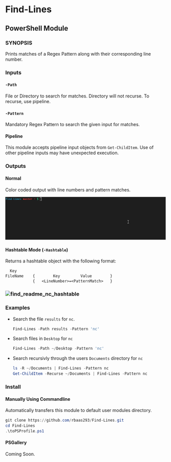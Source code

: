 # Find-Lines
## PowerShell Module

### SYNOPSIS
Prints matches of a Regex Pattern along with their corresponding line number. 

### Inputs
#### `-Path`
File or Directory to search for matches. Directory will not recurse. To recurse, use pipeline.

#### `-Pattern`
Mandatory Regex Pattern to search the given input for matches.

#### Pipeline
This module accepts pipeline input objects from `Get-ChildItem`. Use of other pipeline inputs may have unexpected execution. 

### Outputs
#### Normal
Color coded output with line numbers and pattern matches.

![find_readme_nc](assets\find_readme_nc.gif)

#### Hashtable Mode (`-Hashtable`)
Returns a hashtable object with the following format:
```
  Key   
FileName    {        Key         Value        }
            {   <LineNumber>=<PatternMatch>   }
```

### ![find_readme_nc_hashtable](C:\Users\rbaas\mygit\powershell-modules\Find-Lines\assets\find_readme_nc_hashtable.gif)



### Examples

* Search the file `results` for `nc`.
  ```PowerShell
  Find-Lines -Path results -Pattern 'nc'
  ```

* Search files in `Desktop` for `nc`
  ```PowerShell
  Find-Lines -Path ~/Desktop -Pattern 'nc'
  ```

* Search recursivly through the users `Documents` directory for `nc`
  ```PowerShell
  ls -R ~/Documents | Find-Lines -Pattern nc 
  Get-ChildItem -Recurse ~/Documents | Find-Lines -Pattern nc
  ```

### Install
#### Manually Using Commandline
Automatically transfers this module to default user modules directory. 
```PowerShell
git clone https://github.com/rbaas293/Find-Lines.git
cd Find-Lines
.\toPSProfile.ps1
```

#### PSGallery
Coming Soon.
